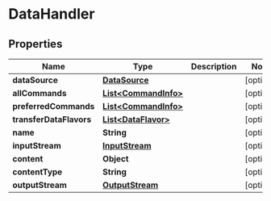 
# DataHandler

## Properties
Name | Type | Description | Notes
------------ | ------------- | ------------- | -------------
**dataSource** | [**DataSource**](DataSource.md) |  |  [optional]
**allCommands** | [**List&lt;CommandInfo&gt;**](CommandInfo.md) |  |  [optional]
**preferredCommands** | [**List&lt;CommandInfo&gt;**](CommandInfo.md) |  |  [optional]
**transferDataFlavors** | [**List&lt;DataFlavor&gt;**](DataFlavor.md) |  |  [optional]
**name** | **String** |  |  [optional]
**inputStream** | [**InputStream**](InputStream.md) |  |  [optional]
**content** | **Object** |  |  [optional]
**contentType** | **String** |  |  [optional]
**outputStream** | [**OutputStream**](OutputStream.md) |  |  [optional]



